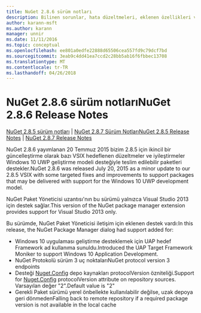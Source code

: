 ```yaml
---
title: NuGet 2.8.6 sürüm notları
description: Bilinen sorunlar, hata düzeltmeleri, eklenen özellikleri ve dcr NuGet 2.8.6 dahil etmek için sürüm notları.
author: karann-msft
ms.author: karann
manager: unnir
ms.date: 11/11/2016
ms.topic: conceptual
ms.openlocfilehash: ee801a0edfe22888d65506cea557fd9c79dcf7bd
ms.sourcegitcommit: 3eab9c4dd41ea7ccd2c28bb5ab16f6fbbec13708
ms.translationtype: MT
ms.contentlocale: tr-TR
ms.lasthandoff: 04/26/2018
---
```

# <a name="nuget-286-release-notes"></a><span data-ttu-id="f1707-103">NuGet 2.8.6 sürüm notları</span><span class="sxs-lookup"><span data-stu-id="f1707-103">NuGet 2.8.6 Release Notes</span></span>

<span data-ttu-id="f1707-104">[NuGet 2.8.5 sürüm notları](../release-notes/nuget-2.8.5.md) | [NuGet 2.8.7 Sürüm Notları](../release-notes/nuget-2.8.7.md)</span><span class="sxs-lookup"><span data-stu-id="f1707-104">[NuGet 2.8.5 Release Notes](../release-notes/nuget-2.8.5.md) | [NuGet 2.8.7 Release Notes](../release-notes/nuget-2.8.7.md)</span></span>

<span data-ttu-id="f1707-105">NuGet 2.8.6 yayımlanan 20 Temmuz 2015 bizim 2.8.5 için ikincil bir güncelleştirme olarak bazı VSIX hedeflenen düzeltmeler ve iyileştirmeler Windows 10 UWP geliştirme modeli desteğiyle teslim edilebilir paketleri destekler.</span><span class="sxs-lookup"><span data-stu-id="f1707-105">NuGet 2.8.6 was released July 20, 2015 as a minor update to our 2.8.5 VSIX with some targeted fixes and improvements to support packages that may be delivered with support for the Windows 10 UWP development model.</span></span>

<span data-ttu-id="f1707-106">NuGet Paket Yöneticisi uzantısı'nın bu sürümü yalnızca Visual Studio 2013 için destek sağlar.</span><span class="sxs-lookup"><span data-stu-id="f1707-106">This version of the NuGet package manager extension provides support for Visual Studio 2013 only.</span></span>

<span data-ttu-id="f1707-107">Bu sürümde, NuGet Paket Yöneticisi iletişim için eklenen destek vardı:</span><span class="sxs-lookup"><span data-stu-id="f1707-107">In this release, the NuGet Package Manager dialog had support added for:</span></span>

* <span data-ttu-id="f1707-108">Windows 10 uygulaması geliştirme desteklemek için UAP hedef Framework ad kullanıma sunuldu.</span><span class="sxs-lookup"><span data-stu-id="f1707-108">Introduced the UAP Target Framework Moniker to support Windows 10 Application Development.</span></span>
* <span data-ttu-id="f1707-109">NuGet Protokolü sürüm 3 uç noktaları</span><span class="sxs-lookup"><span data-stu-id="f1707-109">NuGet protocol version 3 endpoints</span></span>
* <span data-ttu-id="f1707-110">Desteği [Nuget.Config](../consume-packages/configuring-nuget-behavior.md) depo kaynakları protocolVersion özniteliği.</span><span class="sxs-lookup"><span data-stu-id="f1707-110">Support for [Nuget.Config](../consume-packages/configuring-nuget-behavior.md) protocolVersion attribute on repository sources.</span></span> <span data-ttu-id="f1707-111">Varsayılan değer "2".</span><span class="sxs-lookup"><span data-stu-id="f1707-111">Default value is "2"</span></span>
* <span data-ttu-id="f1707-112">Gerekli Paket sürümü yerel önbellekte kullanılabilir değilse, uzak depoya geri dönmeden</span><span class="sxs-lookup"><span data-stu-id="f1707-112">Falling back to remote repository if a required package version is not available in the local cache</span></span>